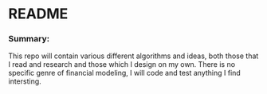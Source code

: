 <h1> README</h1>
<h3>Summary:</h3>
<p>This repo will contain various different algorithms and ideas, both those that I read and research and those which I design on my own. There is no specific genre of financial modeling, I will code and test anything I find intersting. </p>

